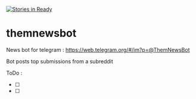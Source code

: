 [![Stories in Ready](https://badge.waffle.io/SathyaBhat/themnewsbot.png?label=ready&title=Ready)](https://waffle.io/SathyaBhat/themnewsbot)
# themnewsbot
News bot for telegram  : https://web.telegram.org/#/im?p=@ThemNewsBot <br/>

Bot posts top submissions from a subreddit

ToDo :

- [ ] 
- [ ] 
